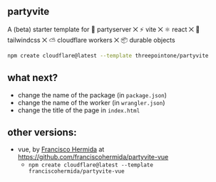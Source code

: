 ## partyvite

A (beta) starter template for 🎈 partyserver ⨉ ⚡️ vite ⨉ ⚛️ react ⨉ 🌊 tailwindcss ⨉ ⛅️ cloudflare workers ⨉ 📦 durable objects

```sh
npm create cloudflare@latest --template threepointone/partyvite
```

## what next?

- change the name of the package (in `package.json`)
- change the name of the worker (in `wrangler.json`)
- change the title of the page in `index.html`

## other versions:

- vue, by [Francisco Hermida](https://x.com/FranciscoHPro) at https://github.com/franciscohermida/partyvite-vue
  - `npm create cloudflare@latest --template franciscohermida/partyvite-vue`
